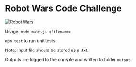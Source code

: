 # Robot Wars Code Challenge
![Robot Wars](https://media.giphy.com/media/l3mZkL7uWCWoVvURO/giphy.gif)

Usage: `node main.js <filename>`

`npm test` to run unit tests

Note: Input file should be stored as a .txt.

Outputs are logged to the console and written to folder `output`.

